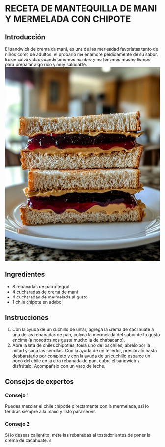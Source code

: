 # RECETA DE MANTEQUILLA DE MANI Y MERMELADA CON CHIPOTE

## Introducción 

El sandwich de crema de mani, es una de las meriendad favoriatas tanto de niños como de adultos. Al probarlo me enamore perdidamente de su sabor. Es un salva vidas cuando tenemos hambre y no tenemos mucho tiempo para preparar algo rico y muy saludable.
![Imagen de un sandwich](retos_sesion02\Fotos\24134d89f58a3a712d36005d87185e0c.jpg)

## Ingredientes

- 8 rebanadas de pan integral
- 4 cucharadas de crema de mani
- 4 cucharadas de mermelada al gusto
- 1 chile chipote en adobo

## Instrucciones

1. Con la ayuda de un cuchillo de untar, agrega la crema de cacahuate a una de las rebanadas de pan, coloca la mermelada del sabor de tu gusto encima (a nosotros nos gusta mucho la de chabacano).
2. Abre la lata de chiles chipotles, toma uno de los chiles, ábrelo por la mitad y saca las semillas. Con la ayuda de un tenedor, presiónalo hasta desbaratarlo por completo y con la ayuda de un cuchillo esparce un poco del chile en la otra rebanada de pan, cubre el sándwich y disfrútalo. Acompáñalo con un vaso de leche.

## Consejos de expertos

### Consejo 1
Puedes mezclar el chile chipotle directamente con la mermelada, así lo tendrás siempre a la mano y listo para servir.

### Consejo 2 
Si lo deseas calientito, mete las rebanadas al tostador antes de poner la crema de cacahuate. s